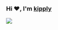 ### Hi ❤️, I'm [kipply](https://carolchen.me)  
<a href="https://twitter.com/kipperrii">
  <img align=" width="22px" src="https://cdn.jsdelivr.net/npm/simple-icons@v3/icons/twitter.svg" />
</a>


